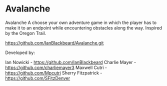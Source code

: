 # Avalanche
Avalanche
A choose your own adventure game in which the player has to make it to an endpoint while encountering obstacles along the way.
Inspired by the Oregon Trail.

https://github.com/IanBlackbeard/Avalanche.git 

Developed by:

Ian Nowicki - https://github.com/IanBlackbeard
Charlie Mayer -  https://github.com/charliemayer3
Maxwell Cutri - https://github.com/Mpcutri
Sherry Fitzpatrick - https://github.com/SFitzDenver
